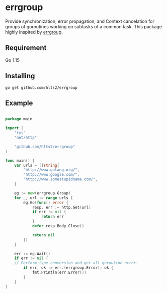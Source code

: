 # errgroup

Provide synchronization, error propagation, and Context cancelation for groups of goroutines working on subtasks of a common task.
This package highly inspired by [errgroup](https://github.com/golang/sync/tree/master/errgroup).


## Requirement

Go 1.15

## Installing

```
go get github.com/hlts2/errgroup
```

## Example

```go

package main

import (
	"fmt"
	"net/http"

	"github.com/hlts2/errgroup"
)

func main() {
	var urls = []string{
		"http://www.golang.org/",
		"http://www.google.com/",
		"http://www.somestupidname.com/",
	}

	eg := new(errgroup.Group)
	for _, url := range urls {
		eg.Go(func() error {
			resp, err := http.Get(url)
			if err != nil {
				return err
			}
			defer resp.Body.Close()

			return nil
		})
	}

	err := eg.Wait()
	if err != nil {
    // Perform type conversion and get all goroutine error.
		if err, ok := err.(errgroup.Error); ok {
			fmt.Println(err.Error())
		}
	}
}


```
